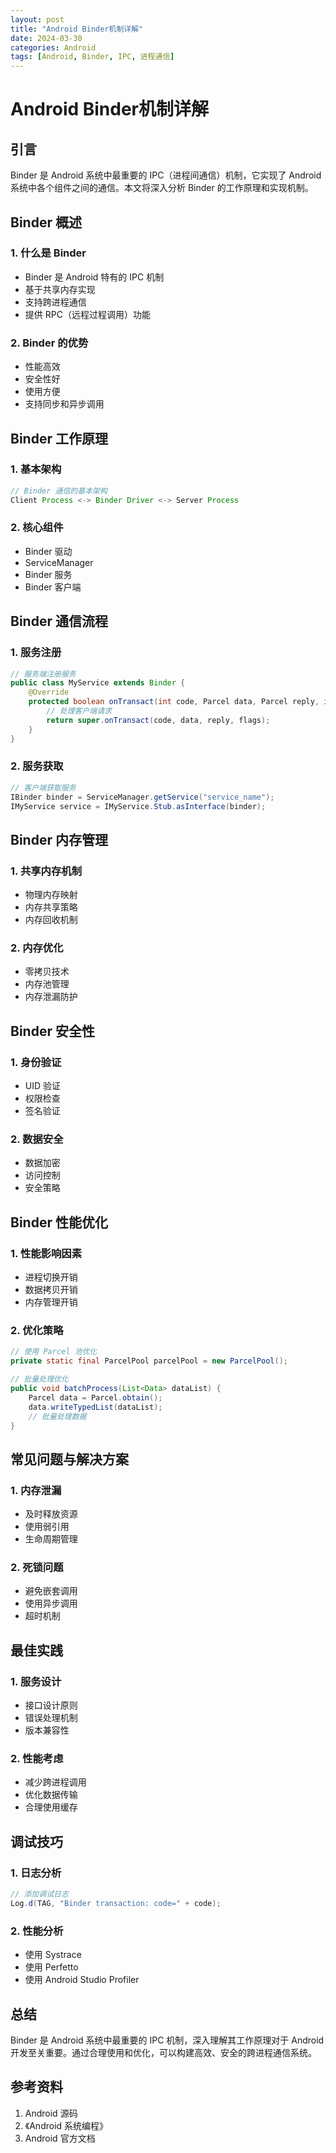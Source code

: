 ```yaml
---
layout: post
title: "Android Binder机制详解"
date: 2024-03-30
categories: Android
tags: [Android, Binder, IPC, 进程通信]
---
```


# Android Binder机制详解

## 引言

Binder 是 Android 系统中最重要的 IPC（进程间通信）机制，它实现了 Android 系统中各个组件之间的通信。本文将深入分析 Binder 的工作原理和实现机制。

## Binder 概述

### 1. 什么是 Binder
- Binder 是 Android 特有的 IPC 机制
- 基于共享内存实现
- 支持跨进程通信
- 提供 RPC（远程过程调用）功能

### 2. Binder 的优势
- 性能高效
- 安全性好
- 使用方便
- 支持同步和异步调用

## Binder 工作原理

### 1. 基本架构
```java
// Binder 通信的基本架构
Client Process <-> Binder Driver <-> Server Process
```

### 2. 核心组件
- Binder 驱动
- ServiceManager
- Binder 服务
- Binder 客户端

## Binder 通信流程

### 1. 服务注册
```java
// 服务端注册服务
public class MyService extends Binder {
    @Override
    protected boolean onTransact(int code, Parcel data, Parcel reply, int flags) {
        // 处理客户端请求
        return super.onTransact(code, data, reply, flags);
    }
}
```

### 2. 服务获取
```java
// 客户端获取服务
IBinder binder = ServiceManager.getService("service_name");
IMyService service = IMyService.Stub.asInterface(binder);
```

## Binder 内存管理

### 1. 共享内存机制
- 物理内存映射
- 内存共享策略
- 内存回收机制

### 2. 内存优化
- 零拷贝技术
- 内存池管理
- 内存泄漏防护

## Binder 安全性

### 1. 身份验证
- UID 验证
- 权限检查
- 签名验证

### 2. 数据安全
- 数据加密
- 访问控制
- 安全策略

## Binder 性能优化

### 1. 性能影响因素
- 进程切换开销
- 数据拷贝开销
- 内存管理开销

### 2. 优化策略
```java
// 使用 Parcel 池优化
private static final ParcelPool parcelPool = new ParcelPool();

// 批量处理优化
public void batchProcess(List<Data> dataList) {
    Parcel data = Parcel.obtain();
    data.writeTypedList(dataList);
    // 批量处理数据
}
```

## 常见问题与解决方案

### 1. 内存泄漏
- 及时释放资源
- 使用弱引用
- 生命周期管理

### 2. 死锁问题
- 避免嵌套调用
- 使用异步调用
- 超时机制

## 最佳实践

### 1. 服务设计
- 接口设计原则
- 错误处理机制
- 版本兼容性

### 2. 性能考虑
- 减少跨进程调用
- 优化数据传输
- 合理使用缓存

## 调试技巧

### 1. 日志分析
```java
// 添加调试日志
Log.d(TAG, "Binder transaction: code=" + code);
```

### 2. 性能分析
- 使用 Systrace
- 使用 Perfetto
- 使用 Android Studio Profiler

## 总结

Binder 是 Android 系统中最重要的 IPC 机制，深入理解其工作原理对于 Android 开发至关重要。通过合理使用和优化，可以构建高效、安全的跨进程通信系统。

## 参考资料
1. Android 源码
2. 《Android 系统编程》
3. Android 官方文档 